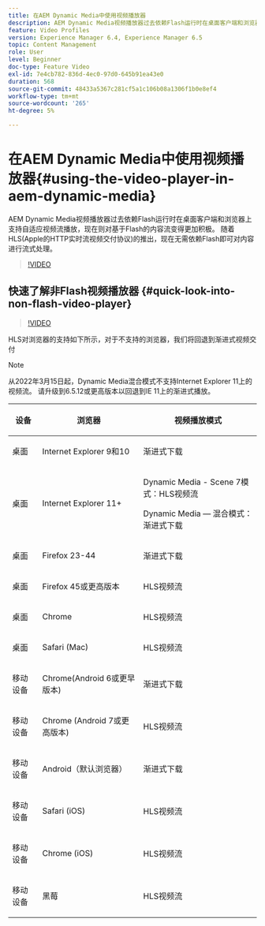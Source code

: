 ```yaml
---
title: 在AEM Dynamic Media中使用视频播放器
description: AEM Dynamic Media视频播放器过去依赖Flash运行时在桌面客户端和浏览器上支持自适应视频流播放，现在则对基于Flash的内容流变得更加积极。 随着HLS(Apple的HTTP实时流视频交付协议)的推出，现在无需依赖Flash即可对内容进行流式处理。
feature: Video Profiles
version: Experience Manager 6.4, Experience Manager 6.5
topic: Content Management
role: User
level: Beginner
doc-type: Feature Video
exl-id: 7e4cb782-836d-4ec0-97d0-645b91ea43e0
duration: 568
source-git-commit: 48433a5367c281cf5a1c106b08a1306f1b0e8ef4
workflow-type: tm+mt
source-wordcount: '265'
ht-degree: 5%

---
```



# 在AEM Dynamic Media中使用视频播放器{#using-the-video-player-in-aem-dynamic-media}

AEM Dynamic Media视频播放器过去依赖Flash运行时在桌面客户端和浏览器上支持自适应视频流播放，现在则对基于Flash的内容流变得更加积极。 随着HLS(Apple的HTTP实时流视频交付协议)的推出，现在无需依赖Flash即可对内容进行流式处理。

>[!VIDEO](https://video.tv.adobe.com/v/16791?quality=12&learn=on)

## 快速了解非Flash视频播放器 {#quick-look-into-non-flash-video-player}

>[!VIDEO](https://video.tv.adobe.com/v/17429?quality=12&learn=on)

HLS对浏览器的支持如下所示，对于不支持的浏览器，我们将回退到渐进式视频交付

>[!NOTE]
>
> 从2022年3月15日起，Dynamic Media混合模式不支持Internet Explorer 11上的视频流。 请升级到6.5.12或更高版本以回退到IE 11上的渐进式播放。

<table> 
 <thead> 
  <tr> 
   <th> <p>设备</p> </th>
   <th> <p>浏览器</p> </th>
   <th > <p>视频播放模式</p> </th>
  </tr>
 </thead>
 <tbody>
  <tr> 
   <td> <p>桌面</p> </td>
   <td> <p>Internet Explorer 9和10</p> </td>
   <td> <p>渐进式下载</p> </td>
  </tr>
  <tr>
   <td> <p>桌面</p> </td>
   <td> <p>Internet Explorer 11+</p> </td>
   <td> <p>Dynamic Media - Scene 7模式：HLS视频流</p> 
        <p>Dynamic Media — 混合模式：渐进式下载</p>
   </td>
  </tr>
  <tr>
   <td> <p>桌面</p> </td>
   <td> <p>Firefox 23-44</p> </td>
   <td> <p>渐进式下载</p> </td>
  </tr>
  <tr> 
   <td> <p>桌面</p> </td>
   <td> <p>Firefox 45或更高版本</p> </td>
   <td> <p>HLS视频流</p> </td>
  </tr>
  <tr> 
   <td> <p>桌面</p> </td>
   <td> <p>Chrome</p> </td>
   <td> <p>HLS视频流</p> </td>
  </tr>
  <tr> 
   <td> <p>桌面</p> </td>
   <td> <p>Safari (Mac)</p> </td>
   <td> <p>HLS视频流</p> </td>
  </tr>
  <tr> 
   <td> <p>移动设备</p> </td>
   <td> <p>Chrome(Android 6或更早版本)</p> </td>
   <td> <p>渐进式下载</p> </td>
  </tr>
  <tr> 
   <td> <p>移动设备</p> </td>
   <td> <p>Chrome (Android 7或更高版本)</p> </td>
   <td> <p>HLS视频流</p> </td>
  </tr>
  <tr> 
   <td> <p>移动设备</p> </td>
   <td> <p>Android（默认浏览器）</p> </td>
   <td> <p>渐进式下载</p> </td>
  </tr>
  <tr> 
   <td> <p>移动设备</p> </td>
   <td> <p>Safari (iOS)</p> </td>
   <td> <p>HLS视频流</p> </td>
  </tr>
  <tr> 
   <td> <p>移动设备</p> </td>
   <td> <p>Chrome (iOS)</p> </td>
   <td> <p>HLS视频流</p> </td>
  </tr>
  <tr> 
   <td> <p>移动设备</p> </td>
   <td> <p>黑莓</p> </td>
   <td> <p>HLS视频流</p> </td>
  </tr>
 </tbody>
</table>
